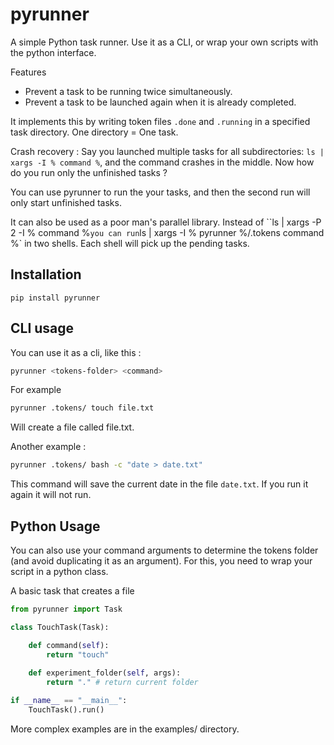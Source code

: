 # pyrunner

A simple Python task runner. Use it as a CLI, or wrap your own scripts with 
the python interface.

Features
- Prevent a task to be running twice simultaneously.
- Prevent a task to be launched again when it is already completed.

It implements this by writing token files `.done` and `.running` in a 
specified task directory. One directory = One task.

Crash recovery :
Say you launched multiple tasks for all subdirectories: `ls | xargs -I % command %`, 
and the command crashes in the middle. Now how do you run only the unfinished tasks ?

You can use pyrunner to run the your tasks, and then the second run will only start 
unfinished tasks.

It can also be used as a poor man's parallel library.
Instead of ``ls | xargs -P 2 -I % command %` you can run `ls | xargs -I % pyrunner %/.tokens command %` in two shells. 
Each shell will pick up the pending tasks.

## Installation

`pip install pyrunner`

## CLI usage

You can use it as a cli, like this : 

```bash
pyrunner <tokens-folder> <command>
```

For example

```bash
pyrunner .tokens/ touch file.txt
```

Will create a file called file.txt.

Another example : 

```bash
pyrunner .tokens/ bash -c "date > date.txt"
```
This command will save the current date in the file `date.txt`. 
If you run it again it will not run.

## Python Usage

You can also use your command arguments to determine the tokens folder (and avoid duplicating it as an argument).
For this, you need to wrap your script in a python class.

A basic task that creates a file

```python
from pyrunner import Task

class TouchTask(Task):

    def command(self):
        return "touch"
    
    def experiment_folder(self, args):
        return "." # return current folder

if __name__ == "__main__":
    TouchTask().run()
```

More complex examples are in the examples/ directory.
